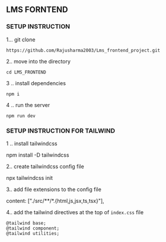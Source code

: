  ## LMS FORNTEND


 ### SETUP INSTRUCTION

1... git clone

    https://github.com/Rajusharma2003/Lms_frontend_project.git

2.. move into the directory

    cd LMS_FRONTEND  

3 .. install dependencies

    npm i

4 .. run the server

    npm run dev




### SETUP INSTRUCTION FOR TAILWIND

1 .. install tailwindcss 

npm install -D tailwindcss


2.. create tailwindcss config file 

npx tailwindcss init


3.. add file extensions to the config file 

  content: ["./src/**/*.{html,js,jsx,ts,tsx}"],


4.. add the tailwind directives at the top of `index.css` file

    @tailwind base;
    @tailwind component;
    @tailwind utilities;

